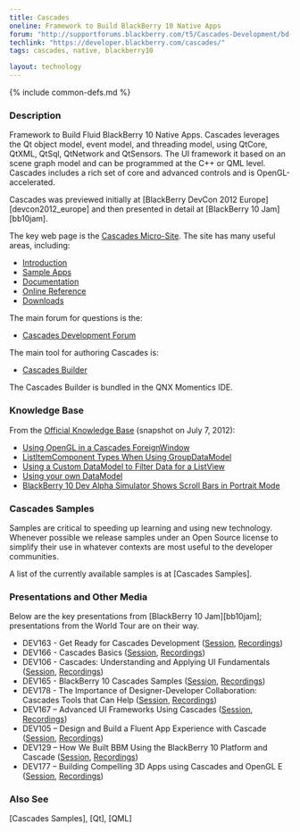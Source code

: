 ```yaml
---
title: Cascades
oneline: Framework to Build BlackBerry 10 Native Apps
forum: "http://supportforums.blackberry.com/t5/Cascades-Development/bd-p/Cascades"
techlink: "https://developer.blackberry.com/cascades/"
tags: cascades, native, blackberry10

layout: technology
---
```

{% include common-defs.md %}

### Description
Framework to Build Fluid BlackBerry 10 Native Apps.
Cascades leverages the Qt object model, event model, and threading model, using
QtCore, QtXML, QtSql, QtNetwork and QtSensors.
The UI framework it based on an scene graph model and can be programmed at the C++ or QML level.
Cascades includes a rich set of core and advanced controls and is OpenGL-accelerated.

Cascades was previewed initially at [BlackBerry DevCon 2012 Europe][devcon2012_europe]
and then presented in detail at [BlackBerry 10 Jam][bb10jam].

The key web page is the [Cascades Micro-Site](https://developer.blackberry.com/cascades/).
The site has many useful areas, including:
* [Introduction](https://developer.blackberry.com/cascades/documentation/getting_started/introtocascades.html)
* [Sample Apps](https://developer.blackberry.com/cascades/sampleapps)
* [Documentation](https://developer.blackberry.com/cascades/documentation)
* [Online Reference](https://developer.blackberry.com/cascades/reference/classes.html)
* [Downloads](https://developer.blackberry.com/cascades/download)

The main forum for questions is the:

* [Cascades Development Forum](http://supportforums.blackberry.com/t5/Cascades-Development/bd-p/Cascades)

The main tool for authoring Cascades is:

* [Cascades Builder](https://developer.blackberry.com/cascades/documentation/getting_started/cascades_builder/index.html)

The Cascades Builder is bundled in the QNX Momentics IDE.

### Knowledge Base

From the [Official Knowledge Base](http://supportforums.blackberry.com/t5/Cascades-Development-Knowledge/tkb-p/Cascades@tkb?CPID=E10C020&Date=070612) (snapshot on July 7, 2012):

* [Using OpenGL in a Cascades ForeignWindow](http://supportforums.blackberry.com/t5/Cascades-Development-Knowledge/Using-OpenGL-in-a-Cascades-ForeignWindow/ta-p/1785779)
* [ListItemComponent Types When Using GroupDataModel](http://supportforums.blackberry.com/t5/Cascades-Development-Knowledge/ListItemComponent-Types-When-Using-GroupDataModel/ta-p/1750117)
* [Using a Custom DataModel to Filter Data for a ListView](http://supportforums.blackberry.com/t5/Cascades-Development-Knowledge/Using-a-Custom-DataModel-to-Filter-Data-for-a-ListView/ta-p/1752509)
* [Using your own DataModel](http://supportforums.blackberry.com/t5/Cascades-Development-Knowledge/Using-your-own-DataModel/ta-p/1755893)
* [BlackBerry 10 Dev Alpha Simulator Shows Scroll Bars in Portrait Mode](http://supportforums.blackberry.com/t5/Cascades-Development-Knowledge/BlackBerry-10-Dev-Alpha-Simulator-Shows-Scroll-Bars-in-Portrait/ta-p/1761701)

### Cascades Samples

Samples are critical to speeding up learning and using new technology.
Whenever possible we release samples under an Open Source license to simplify their use in whatever contexts are most useful
to the developer communities.

A list of the currently available samples is at [Cascades Samples].

### Presentations and Other Media

Below are the key presentations from [BlackBerry 10 Jam][bb10jam]; presentations from the World Tour
are on their way.

* DEV163 - Get Ready for Cascades Development
([Session](https://bbworld.blackberryconferences.net/2012/scheduler/sessionDetails.do?SESSION_ID=DEV163),
[Recordings](http://blackberrydevcon.eventmystro.com/em/presentation-details/auid/715/nav/cat "Requires Registration"))
* DEV166 - Cascades Basics
([Session](https://bbworld.blackberryconferences.net/2012/scheduler/sessionDetails.do?SESSION_ID=DEV166),
[Recordings](http://blackberrydevcon.eventmystro.com/em/presentation-details/auid/720/nav/cat "Requires Registration"))
* DEV106 - Cascades: Understanding and Applying UI Fundamentals
([Session](https://bbworld.blackberryconferences.net/2012/scheduler/sessionDetails.do?SESSION_ID=DEV106),
[Recordings](http://blackberrydevcon.eventmystro.com/em/presentation-details/auid/685/nav/cat "Requires Registration"))
* DEV165 - BlackBerry 10 Cascades Samples
([Session](https://bbworld.blackberryconferences.net/2012/scheduler/sessionDetails.do?SESSION_ID=DEV165),
[Recordings](http://blackberrydevcon.eventmystro.com/em/presentation-details/auid/719/nav/cat "Requires Registration"))
* DEV178 - The Importance of Designer-Developer Collaboration: Cascades Tools that Can Help
([Session](https://bbworld.blackberryconferences.net/2012/scheduler/sessionDetails.do?SESSION_ID=DEV178),
[Recordings](http://blackberrydevcon.eventmystro.com/em/presentation-details/auid/712/nav/cat "Requires Registration"))
* DEV167 – Advanced UI Frameworks Using Cascades
([Session](https://bbworld.blackberryconferences.net/2012/scheduler/sessionDetails.do?SESSION_ID=DEV167),
[Recordings](http://blackberrydevcon.eventmystro.com/em/presentation-details/auid/721/nav/cat "Requires Registration"))
* DEV105 – Design and Build a Fluent App Experience with Cascade
([Session](https://bbworld.blackberryconferences.net/2012/scheduler/sessionDetails.do?SESSION_ID=DEV105),
[Recordings](http://blackberrydevcon.eventmystro.com/em/presentation-details/auid/684/nav/cat "Requires Registration"))
* DEV129 – How We Built BBM Using the BlackBerry 10 Platform and Cascade
([Session](https://bbworld.blackberryconferences.net/2012/scheduler/sessionDetails.do?SESSION_ID=DEV129),
[Recordings](http://blackberrydevcon.eventmystro.com/em/presentation-details/auid/693/nav/cat "Requires Registration"))
* DEV177 – Building Compelling 3D Apps using Cascades and OpenGL E
([Session](https://bbworld.blackberryconferences.net/2012/scheduler/sessionDetails.do?SESSION_ID=DEV177),
[Recordings](http://blackberrydevcon.eventmystro.com/em/presentation-details/auid/731/nav/cat "Requires Registration"))


### Also See
[Cascades Samples], [Qt], [QML]

